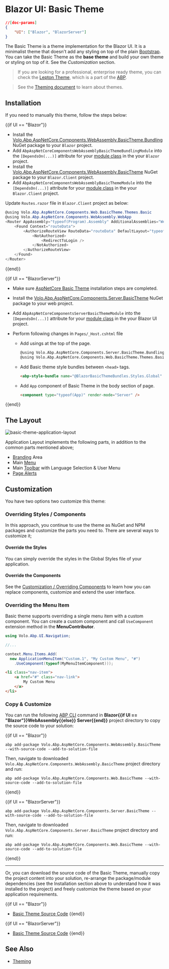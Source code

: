 # Blazor UI: Basic Theme

````json
//[doc-params]
{
    "UI": ["Blazor", "BlazorServer"]
}
````

The Basic Theme is a theme implementation for the Blazor UI. It is a minimalist theme that doesn't add any styling on top of the plain [Bootstrap](https://getbootstrap.com/). You can take the Basic Theme as the **base theme** and build your own theme or styling on top of it. See the *Customization* section.

> If you are looking for a professional, enterprise ready theme, you can check the [Lepton Theme](https://abp.io/themes), which is a part of the [ABP](https://abp.io/).

> See the [Theming document](theming.md) to learn about themes.

## Installation

If you need to manually this theme, follow the steps below:

{{if UI == "Blazor"}}

* Install the [Volo.Abp.AspNetCore.Components.WebAssembly.BasicTheme.Bundling](https://www.nuget.org/packages/Volo.Abp.AspNetCore.Components.WebAssembly.BasicTheme.Bundling) NuGet package to your `Blazor` project.
* Add `AbpAspNetCoreComponentsWebAssemblyBasicThemeBundlingModule` into the `[DependsOn(...)]` attribute for your [module class](../../architecture/modularity/basics.md) in the your `Blazor` project.
* Install the [Volo.Abp.AspNetCore.Components.WebAssembly.BasicTheme](https://www.nuget.org/packages/Volo.Abp.AspNetCore.Components.WebAssembly.BasicTheme) NuGet package to your `Blazor.Client` project.
* Add `AbpAspNetCoreComponentsWebAssemblyBasicThemeModule` into the `[DependsOn(...)]` attribute for your [module class](../../architecture/modularity/basics.md) in the your `Blazor.Client` project.

Update `Routes.razor` file in `Blazor.Client` project as below:

````csharp
@using Volo.Abp.AspNetCore.Components.Web.BasicTheme.Themes.Basic
@using Volo.Abp.AspNetCore.Components.WebAssembly.WebApp
<Router AppAssembly="typeof(Program).Assembly" AdditionalAssemblies="WebAppAdditionalAssembliesHelper.GetAssemblies<YourBlazorClientModule>()">
    <Found Context="routeData">
        <AuthorizeRouteView RouteData="routeData" DefaultLayout="typeof(MainLayout)">
            <NotAuthorized>
                <RedirectToLogin />
            </NotAuthorized>
        </AuthorizeRouteView>
    </Found>
</Router>
````

{{end}}

{{if UI == "BlazorServer"}}

* Make sure [AspNetCore Basic Theme](../mvc-razor-pages/basic-theme.md) installation steps are completed. 

* Install the [Volo.Abp.AspNetCore.Components.Server.BasicTheme](https://www.nuget.org/packages/Volo.Abp.AspNetCore.Components.Server.BasicTheme) NuGet package to your web project.

* Add `AbpAspNetCoreComponentsServerBasicThemeModule` into the `[DependsOn(...)]` attribute for your [module class](../../architecture/modularity/basics.md) in the your Blazor UI project.

* Perform following changes in `Pages/_Host.cshtml` file
  * Add usings at the top of the page.
    ```html
    @using Volo.Abp.AspNetCore.Components.Server.BasicTheme.Bundling
    @using Volo.Abp.AspNetCore.Components.Web.BasicTheme.Themes.Basic
    ```
  * Add Basic theme style bundles between `<head>` tags.
    ```html
    <abp-style-bundle name="@BlazorBasicThemeBundles.Styles.Global" />
    ```
  * Add `App` component of Basic Theme in the body section of page.
    ```html
    <component type="typeof(App)" render-mode="Server" />
    ```

{{end}}

## The Layout

![basic-theme-application-layout](../../../images/basic-theme-application-layout.png)

Application Layout implements the following parts, in addition to the common parts mentioned above;

* [Branding](branding.md) Area
* Main [Menu](navigation-menu.md)
* Main [Toolbar](toolbars.md) with Language Selection & User Menu
* [Page Alerts](page-alerts.md)

## Customization

You have two options two customize this theme:

### Overriding Styles / Components

In this approach, you continue to use the theme as NuGet and NPM packages and customize the parts you need to. There are several ways to customize it;

#### Override the Styles

You can simply override the styles in the Global Styles file of your application.

#### Override the Components

See the [Customization / Overriding Components](customization-overriding-components.md) to learn how you can replace components, customize and extend the user interface.

### Overriding the Menu Item
Basic theme supports overriding a single menu item with a custom component. You can create a custom component and call `UseComponent` extension method in the **MenuContributor**.

```csharp
using Volo.Abp.UI.Navigation;

//...

context.Menu.Items.Add(
  new ApplicationMenuItem("Custom.1", "My Custom Menu", "#")
    .UseComponent(typeof(MyMenuItemComponent)));
```

```html
<li class="nav-item">
    <a href="#" class="nav-link">
        My Custom Menu
    </a>
</li>
```

### Copy & Customize

You can run the following [ABP CLI](../../../cli) command in **Blazor{{if UI == "Blazor"}}WebAssembly{{else}} Server{{end}}** project directory to copy the source code to your solution:

{{if UI == "Blazor"}}

`abp add-package Volo.Abp.AspNetCore.Components.WebAssembly.BasicTheme --with-source-code --add-to-solution-file`

Then, navigate to downloaded `Volo.Abp.AspNetCore.Components.WebAssembly.BasicTheme` project directory and run:

`abp add-package Volo.Abp.AspNetCore.Components.Web.BasicTheme --with-source-code --add-to-solution-file`

{{end}}

{{if UI == "BlazorServer"}}

`abp add-package Volo.Abp.AspNetCore.Components.Server.BasicTheme --with-source-code --add-to-solution-file`

Then, navigate to downloaded `Volo.Abp.AspNetCore.Components.Server.BasicTheme` project directory and run:

`abp add-package Volo.Abp.AspNetCore.Components.Web.BasicTheme --with-source-code --add-to-solution-file`

{{end}}

----

Or, you can download the source code of the Basic Theme, manually copy the project content into your solution, re-arrange the package/module dependencies (see the Installation section above to understand how it was installed to the project) and freely customize the theme based on your application requirements.

{{if UI == "Blazor"}}
- [Basic Theme Source Code](https://github.com/abpframework/abp/blob/dev/modules/basic-theme/src/Volo.Abp.AspNetCore.Components.WebAssembly.BasicTheme)
{{end}}

{{if UI == "BlazorServer"}}
- [Basic Theme Source Code](https://github.com/abpframework/abp/blob/dev/modules/basic-theme/src/Volo.Abp.AspNetCore.Components.Server.BasicTheme)
{{end}}

## See Also

* [Theming](theming.md)
